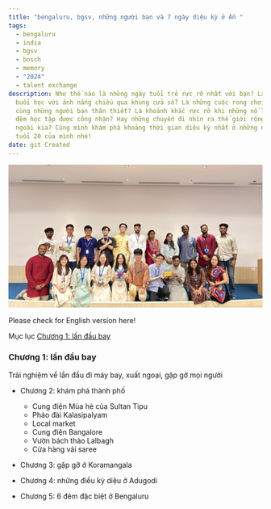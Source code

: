 ```yaml
---
title: "bengaluru, bgsv, những người bạn và 7 ngày diệu kỳ ở Ấn "
tags:
  - bengaluru
  - india
  - bgsv
  - bosch
  - memory
  - "2024"
  - talent exchange
description: Như thế nào là những ngày tuổi trẻ rực rỡ nhất với bạn? Là những
  buổi học với ánh nắng chiếu qua khung cửa sổ? Là những cuộc rong chơi mùa hè
  cùng những người bạn thân thiết? Là khoảnh khắc rực rỡ khi những nổ lực ngày
  đêm học tập được công nhận? Hay những chuyến đi nhìn ra thế giới rộng lớn
  ngoài kia? Cùng mình khám phá khoảng thời gian diệu kỳ nhất ở những năm đầu
  tuổi 20 của mình nhé!
date: git Created
---
```

![culture exchange session](img_2369.jpg)

Please check for English version here!

Mục lục
[Chương 1: lần đầu bay](#chuong-1-:-lan-dau-bay)







### Chương 1: lần đầu bay

  Trải nghiệm về lần đầu đi máy bay, xuất ngoại, gặp gỡ mọi người
  

* Chương 2: khám phá thành phố

  * Cung điện Mùa hè của Sultan Tipu
  * Pháo đài Kalasipalyam
  * Local market
  * Cung điện Bangalore
  * Vườn bách thảo Lalbagh
  * Cửa hàng vải saree
* Chương 3: gặp gỡ ở Koramangala
* Chương 4: những điều kỳ diệu ở Adugodi
* Chương 5: 6 đêm đặc biệt ở Bengaluru
